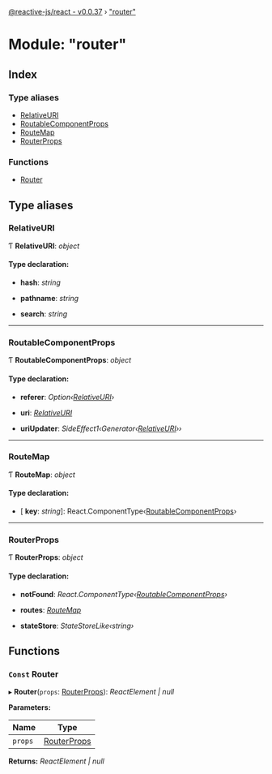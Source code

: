 [@reactive-js/react - v0.0.37](../README.md) › ["router"](_router_.md)

# Module: "router"

## Index

### Type aliases

* [RelativeURI](_router_.md#relativeuri)
* [RoutableComponentProps](_router_.md#routablecomponentprops)
* [RouteMap](_router_.md#routemap)
* [RouterProps](_router_.md#routerprops)

### Functions

* [Router](_router_.md#const-router)

## Type aliases

###  RelativeURI

Ƭ **RelativeURI**: *object*

#### Type declaration:

* **hash**: *string*

* **pathname**: *string*

* **search**: *string*

___

###  RoutableComponentProps

Ƭ **RoutableComponentProps**: *object*

#### Type declaration:

* **referer**: *Option‹[RelativeURI](_router_.md#relativeuri)›*

* **uri**: *[RelativeURI](_router_.md#relativeuri)*

* **uriUpdater**: *SideEffect1‹Generator‹[RelativeURI](_router_.md#relativeuri)››*

___

###  RouteMap

Ƭ **RouteMap**: *object*

#### Type declaration:

* \[ **key**: *string*\]: React.ComponentType‹[RoutableComponentProps](_router_.md#routablecomponentprops)›

___

###  RouterProps

Ƭ **RouterProps**: *object*

#### Type declaration:

* **notFound**: *React.ComponentType‹[RoutableComponentProps](_router_.md#routablecomponentprops)›*

* **routes**: *[RouteMap](_router_.md#routemap)*

* **stateStore**: *StateStoreLike‹string›*

## Functions

### `Const` Router

▸ **Router**(`props`: [RouterProps](_router_.md#routerprops)): *ReactElement | null*

**Parameters:**

Name | Type |
------ | ------ |
`props` | [RouterProps](_router_.md#routerprops) |

**Returns:** *ReactElement | null*
